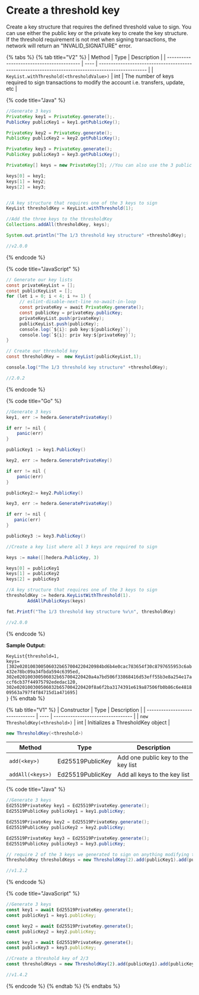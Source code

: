 # Create a threshold key

Create a key structure that requires the defined threshold value to sign. You can use either the public key or the private key to create the key structure. If the threshold requirement is not met when signing transactions, the network will return an "INVALID_SIGNATURE" error.

{% tabs %}
{% tab title="V2" %}
| Method                                    | Type | Description                                                                                        |
| ----------------------------------------- | ---- | -------------------------------------------------------------------------------------------------- |
| `KeyList.withThreshold(<thresholdValue>)` | int  | The number of keys required to sign transactions to modify the account i.e. transfers, update, etc |

{% code title="Java" %}
```java
//Generate 3 keys
PrivateKey key1 = PrivateKey.generate();.
PublicKey publicKey1 = key1.getPublicKey();

PrivateKey key2 = PrivateKey.generate();
PublicKey publicKey2 = key2.getPublicKey();

PrivateKey key3 = PrivateKey.generate();
PublicKey publicKey3 = key3.getPublicKey();

PrivateKey[] keys = new PrivateKey[3]; //You can also use the 3 public keys here

keys[0] = key1;
keys[1] = key2;
keys[2] = key3;


//A key structure that requires one of the 3 keys to sign
KeyList thresholdKey = KeyList.withThreshold(1);

//Add the three keys to the thresholdKey
Collections.addAll(thresholdKey, keys);

System.out.println("The 1/3 threshold key structure" +thresholdKey);

//v2.0.0
```
{% endcode %}

{% code title="JavaScript" %}
```java
// Generate our key lists
const privateKeyList = [];
const publicKeyList = [];
for (let i = 0; i < 4; i += 1) {
     // eslint-disable-next-line no-await-in-loop
     const privateKey = await PrivateKey.generate();
     const publicKey = privateKey.publicKey;
     privateKeyList.push(privateKey);
     publicKeyList.push(publicKey);
     console.log(`${i}: pub key:${publicKey}`);
     console.log(`${i}: priv key:${privateKey}`);
}

// Create our threshold key
const thresholdKey =  new KeyList(publicKeyList,1); 

console.log("The 1/3 threshold key structure" +thresholdKey);

//2.0.2
```
{% endcode %}

{% code title="Go" %}
```java
//Generate 3 keys
key1, err := hedera.GeneratePrivateKey()

if err != nil {
    panic(err)
}

publicKey1 := key1.PublicKey()

key2, err := hedera.GeneratePrivateKey()

if err != nil {
    panic(err)
}

publicKey2:= key2.PublicKey()

key3, err := hedera.GeneratePrivateKey()

if err != nil {
   panic(err)
}

publicKey3 := key3.PublicKey()

//Create a key list where all 3 keys are required to sign

keys := make([]hedera.PublicKey, 3)

keys[0] = publicKey1
keys[1] = publicKey2
keys[2] = publicKey3

//A key structure that requires one of the 3 keys to sign
thresholdKey := hedera.KeyListWithThreshold(1).
        AddAllPublicKeys(keys)

fmt.Printf("The 1/3 threshold key structure %v\n", thresholdKey)

//v2.0.0
```
{% endcode %}

**Sample Output:**

`KeyList{threshold=1,  `\
`keys=[302e020100300506032b657004220420984bd6b4e0cac783654f30c8797655953c6ab432e78bc09a34fbda594c6395ed, 302e020100300506032b657004220420a4a7bd506f33868416d53eff55b3e8a254e17accf6cb37f44975792ededac120, 302e020100300506032b657004220420f8a6f2ba3174391e619a87506fb0b86c6e481809563a797f4f84715d1a471695]  `\
`}`
{% endtab %}

{% tab title="V1" %}
| Constructor                     | Type | Description                       |
| ------------------------------- | ---- | --------------------------------- |
| `new ThresholdKey(<threshold>)` | int  | Initializes a ThresholdKey object |

```java
new ThresholdKey(<threshold>)
```

| Method           | Type             | Description                        |
| ---------------- | ---------------- | ---------------------------------- |
| `add(<key>)`     | Ed25519PublicKey | Add one public key to the key list |
| `addAll(<keys>)` | Ed25519PublicKey | Add all keys to the key list       |

{% code title="Java" %}
```java
//Generate 3 keys
Ed25519PrivateKey key1 = Ed25519PrivateKey.generate();
Ed25519PublicKey publicKey1 = key1.publicKey;

Ed25519PrivateKey key2 = Ed25519PrivateKey.generate();
Ed25519PublicKey publicKey2 = key2.publicKey;

Ed25519PrivateKey key3 = Ed25519PrivateKey.generate();
Ed25519PublicKey publicKey3 = key3.publicKey;

// require 2 of the 3 keys we generated to sign on anything modifying this account
ThresholdKey thresholdKeys = new ThresholdKey(2).add(publicKey1).add(publicKey2).add(publicKey3);

//v1.2.2
```
{% endcode %}

{% code title="JavaScript" %}
```javascript
//Generate 3 keys
const key1 = await Ed25519PrivateKey.generate();
const publicKey1 = key1.publicKey;

const key2 = await Ed25519PrivateKey.generate();
const publicKey2 = key2.publicKey;

const key3 = await Ed25519PrivateKey.generate();
const publicKey3 = key3.publicKey;

//Create a threshold key of 2/3
const thresholdKeys = new ThresholdKey(2).add(publicKey1).add(publicKey2).add(publicKey3);     

//v1.4.2
```
{% endcode %}
{% endtab %}
{% endtabs %}
